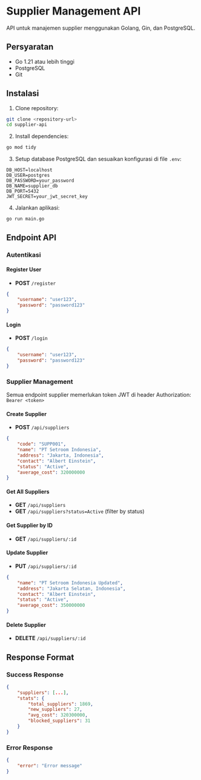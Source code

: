 # Supplier Management API

API untuk manajemen supplier menggunakan Golang, Gin, dan PostgreSQL.

## Persyaratan

- Go 1.21 atau lebih tinggi
- PostgreSQL
- Git

## Instalasi

1. Clone repository:
```bash
git clone <repository-url>
cd supplier-api
```

2. Install dependencies:
```bash
go mod tidy
```

3. Setup database PostgreSQL dan sesuaikan konfigurasi di file `.env`:
```env
DB_HOST=localhost
DB_USER=postgres
DB_PASSWORD=your_password
DB_NAME=supplier_db
DB_PORT=5432
JWT_SECRET=your_jwt_secret_key
```

4. Jalankan aplikasi:
```bash
go run main.go
```

## Endpoint API

### Autentikasi

#### Register User
- **POST** `/register`
```json
{
    "username": "user123",
    "password": "password123"
}
```

#### Login
- **POST** `/login`
```json
{
    "username": "user123",
    "password": "password123"
}
```

### Supplier Management

Semua endpoint supplier memerlukan token JWT di header Authorization: `Bearer <token>`

#### Create Supplier
- **POST** `/api/suppliers`
```json
{
    "code": "SUPP001",
    "name": "PT Setroom Indonesia",
    "address": "Jakarta, Indonesia",
    "contact": "Albert Einstein",
    "status": "Active",
    "average_cost": 320000000
}
```

#### Get All Suppliers
- **GET** `/api/suppliers`
- **GET** `/api/suppliers?status=Active` (filter by status)

#### Get Supplier by ID
- **GET** `/api/suppliers/:id`

#### Update Supplier
- **PUT** `/api/suppliers/:id`
```json
{
    "name": "PT Setroom Indonesia Updated",
    "address": "Jakarta Selatan, Indonesia",
    "contact": "Albert Einstein",
    "status": "Active",
    "average_cost": 350000000
}
```

#### Delete Supplier
- **DELETE** `/api/suppliers/:id`

## Response Format

### Success Response
```json
{
    "suppliers": [...],
    "stats": {
        "total_suppliers": 1869,
        "new_suppliers": 27,
        "avg_cost": 320300000,
        "blocked_suppliers": 31
    }
}
```

### Error Response
```json
{
    "error": "Error message"
}
```